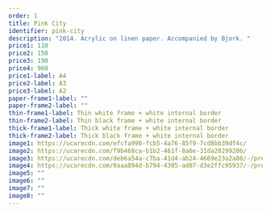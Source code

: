 ```yaml
---
order: 1
title: Pink City
identifier: pink-city
description: "2014. Acrylic on linen paper. Accompanied by Bjork. "
price1: 110
price2: 150
price3: 190
price4: 960
price1-label: A4
price2-label: A3
price3-label: A2
paper-frame1-label: ""
paper-frame2-label: ""
thin-frame1-label: Thin white frame + white internal border
thin-frame2-label: Thin black frame + white internal border
thick-frame1-label: Thick white frame + white internal border
thick-frame2-label: Thick black frame + white internal border
image1: https://ucarecdn.com/efcfa990-fcb5-4a76-85f9-7cd8bb39df4c/
image2: https://ucarecdn.com/f9b468ca-b1b2-461f-8a6e-31da2029920b/
image3: https://ucarecdn.com/deb6a54a-c7ba-41d4-ab24-4669e23a2a08/-/preview/-/enhance/58/
image4: https://ucarecdn.com/0aaa894d-b794-4385-ad07-d3e2ffc95937/-/preview/-/enhance/50/-/sharp/9/
image5: ""
image6: ""
image7: ""
image8: ""
---
```

